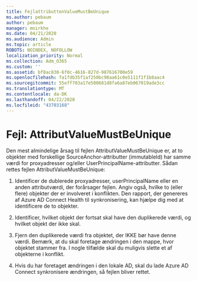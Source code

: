 ```yaml
---
title: FejlattributtenValueMustBeUnique
ms.author: pebaum
author: pebaum
manager: mnirkhe
ms.date: 04/21/2020
ms.audience: Admin
ms.topic: article
ROBOTS: NOINDEX, NOFOLLOW
localization_priority: Normal
ms.collection: Adm_O365
ms.custom: ''
ms.assetid: bf8ac830-6f0c-4616-827d-987616700e59
ms.openlocfilehash: fa1fdb35f1af250bc98aa61c0e5111f1f1b8aac4
ms.sourcegitcommit: 55eff703a17e500681d8fa6a87eb067019ade3cc
ms.translationtype: MT
ms.contentlocale: da-DK
ms.lasthandoff: 04/22/2020
ms.locfileid: "43703168"
---
```

# <a name="error-attributevaluemustbeunique"></a>Fejl: AttributValueMustBeUnique

Den mest almindelige årsag til fejlen AttributValueMustBeUnique er, at to objekter med forskellige SourceAnchor-attributter (immutableId) har samme værdi for proxyadresser og/eller UserPrincipalName-attributter. Sådan rettes fejlen AttributValueMustBeUnique:
  
1. Identificer de dublerede proxyadresser, userPrincipalName eller en anden attributværdi, der forårsager fejlen. Angiv også, hvilke to (eller flere) objekter der er involveret i konflikten. Den rapport, der genereres af Azure AD Connect Health til synkronisering, kan hjælpe dig med at identificere de to objekter.
    
2. Identificer, hvilket objekt der fortsat skal have den duplikerede værdi, og hvilket objekt der ikke skal.
    
3. Fjern den duplikerede værdi fra objektet, der IKKE bør have denne værdi. Bemærk, at du skal foretage ændringen i den mappe, hvor objektet stammer fra. I nogle tilfælde skal du muligvis slette et af objekterne i konflikt.
    
4. Hvis du har foretaget ændringen i den lokale AD, skal du lade Azure AD Connect synkronisere ændringen, så fejlen bliver rettet.
    

